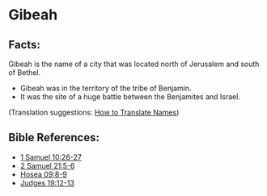 # Gibeah #

## Facts: ##

Gibeah is the name of a city that was located north of Jerusalem and south of Bethel.

* Gibeah was in the territory of the tribe of Benjamin.
* It was the site of a huge battle between the Benjamites and Israel.

(Translation suggestions: [How to Translate Names](en/ta-vol1/translate/man/translate-names))



## Bible References: ##

* [1 Samuel 10:26-27](en/tn/1sa/help/10/26)
* [2 Samuel 21:5-6](en/tn/2sa/help/21/05)
* [Hosea 09:8-9](en/tn/hos/help/09/08)
* [Judges 19:12-13](en/tn/jdg/help/19/12)